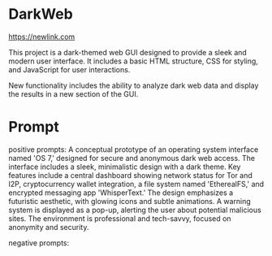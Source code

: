 # DarkWeb

https://newlink.com

This project is a dark-themed web GUI designed to provide a sleek and modern user interface. It includes a basic HTML structure, CSS for styling, and JavaScript for user interactions.

New functionality includes the ability to analyze dark web data and display the results in a new section of the GUI.

# Prompt

positive prompts: A conceptual prototype of an operating system interface named 'OS 7,' designed for secure and anonymous dark web access. The interface includes a sleek, minimalistic design with a dark theme. Key features include a central dashboard showing network status for Tor and I2P, cryptocurrency wallet integration, a file system named 'EtherealFS,' and encrypted messaging app 'WhisperText.' The design emphasizes a futuristic aesthetic, with glowing icons and subtle animations. A warning system is displayed as a pop-up, alerting the user about potential malicious sites. The environment is professional and tech-savvy, focused on anonymity and security.

negative prompts:

